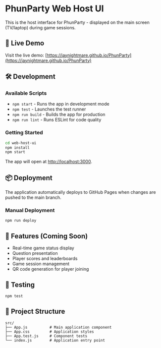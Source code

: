 # PhunParty Web Host UI

This is the host interface for PhunParty - displayed on the main screen (TV/laptop) during game sessions.

## 🚀 Live Demo

Visit the live demo: [https://jaynightmare.github.io/PhunParty](https://jaynightmare.github.io/PhunParty)

## 🛠️ Development

### Available Scripts

- `npm start` - Runs the app in development mode
- `npm test` - Launches the test runner
- `npm run build` - Builds the app for production
- `npm run lint` - Runs ESLint for code quality

### Getting Started

```bash
cd web-host-ui
npm install
npm start
```

The app will open at [http://localhost:3000](http://localhost:3000).

## 📦 Deployment

The application automatically deploys to GitHub Pages when changes are pushed to the main branch.

### Manual Deployment

```bash
npm run deploy
```

## 🎯 Features (Coming Soon)

- Real-time game status display
- Question presentation
- Player scores and leaderboards
- Game session management
- QR code generation for player joining

## 🧪 Testing

```bash
npm test
```

## 📁 Project Structure

```
src/
├── App.js          # Main application component
├── App.css         # Application styles
├── App.test.js     # Component tests
└── index.js        # Application entry point
```
